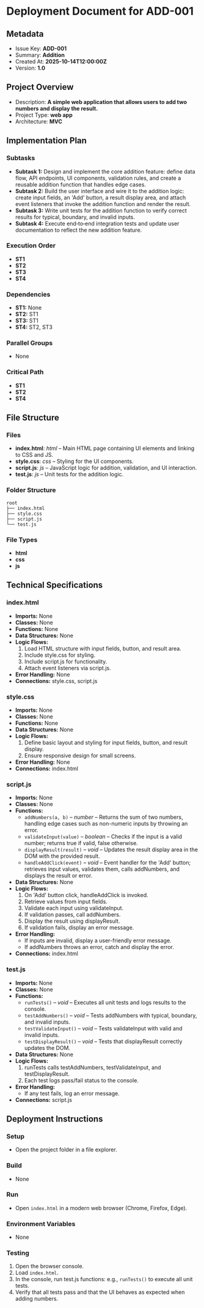 # Deployment Document for ADD-001

## Metadata
- Issue Key: **ADD-001**
- Summary: **Addition**
- Created At: **2025-10-14T12:00:00Z**
- Version: **1.0**

## Project Overview
- Description: **A simple web application that allows users to add two numbers and display the result.**
- Project Type: **web app**
- Architecture: **MVC**

## Implementation Plan
### Subtasks
- **Subtask 1:** Design and implement the core addition feature: define data flow, API endpoints, UI components, validation rules, and create a reusable addition function that handles edge cases.
- **Subtask 2:** Build the user interface and wire it to the addition logic: create input fields, an 'Add' button, a result display area, and attach event listeners that invoke the addition function and render the result.
- **Subtask 3:** Write unit tests for the addition function to verify correct results for typical, boundary, and invalid inputs.
- **Subtask 4:** Execute end‑to‑end integration tests and update user documentation to reflect the new addition feature.

### Execution Order
- **ST1**
- **ST2**
- **ST3**
- **ST4**

### Dependencies
- **ST1:** None
- **ST2:** ST1
- **ST3:** ST1
- **ST4:** ST2, ST3

### Parallel Groups
- None

### Critical Path
- **ST1**
- **ST2**
- **ST4**

## File Structure
### Files
- **index.html**: *html* – Main HTML page containing UI elements and linking to CSS and JS.
- **style.css**: *css* – Styling for the UI components.
- **script.js**: *js* – JavaScript logic for addition, validation, and UI interaction.
- **test.js**: *js* – Unit tests for the addition logic.

### Folder Structure
```
root
├── index.html
├── style.css
├── script.js
└── test.js
```

### File Types
- **html**
- **css**
- **js**

## Technical Specifications
### index.html
- **Imports:** None
- **Classes:** None
- **Functions:** None
- **Data Structures:** None
- **Logic Flows:**
  1. Load HTML structure with input fields, button, and result area.
  2. Include style.css for styling.
  3. Include script.js for functionality.
  4. Attach event listeners via script.js.
- **Error Handling:** None
- **Connections:** style.css, script.js

### style.css
- **Imports:** None
- **Classes:** None
- **Functions:** None
- **Data Structures:** None
- **Logic Flows:**
  1. Define basic layout and styling for input fields, button, and result display.
  2. Ensure responsive design for small screens.
- **Error Handling:** None
- **Connections:** index.html

### script.js
- **Imports:** None
- **Classes:** None
- **Functions:**
  - `addNumbers(a, b)` – *number* – Returns the sum of two numbers, handling edge cases such as non-numeric inputs by throwing an error.
  - `validateInput(value)` – *boolean* – Checks if the input is a valid number; returns true if valid, false otherwise.
  - `displayResult(result)` – *void* – Updates the result display area in the DOM with the provided result.
  - `handleAddClick(event)` – *void* – Event handler for the 'Add' button; retrieves input values, validates them, calls addNumbers, and displays the result or error.
- **Data Structures:** None
- **Logic Flows:**
  1. On 'Add' button click, handleAddClick is invoked.
  2. Retrieve values from input fields.
  3. Validate each input using validateInput.
  4. If validation passes, call addNumbers.
  5. Display the result using displayResult.
  6. If validation fails, display an error message.
- **Error Handling:**
  - If inputs are invalid, display a user-friendly error message.
  - If addNumbers throws an error, catch and display the error.
- **Connections:** index.html

### test.js
- **Imports:** None
- **Classes:** None
- **Functions:**
  - `runTests()` – *void* – Executes all unit tests and logs results to the console.
  - `testAddNumbers()` – *void* – Tests addNumbers with typical, boundary, and invalid inputs.
  - `testValidateInput()` – *void* – Tests validateInput with valid and invalid inputs.
  - `testDisplayResult()` – *void* – Tests that displayResult correctly updates the DOM.
- **Data Structures:** None
- **Logic Flows:**
  1. runTests calls testAddNumbers, testValidateInput, and testDisplayResult.
  2. Each test logs pass/fail status to the console.
- **Error Handling:**
  - If any test fails, log an error message.
- **Connections:** script.js

## Deployment Instructions
### Setup
- Open the project folder in a file explorer.

### Build
- None

### Run
- Open `index.html` in a modern web browser (Chrome, Firefox, Edge).

### Environment Variables
- None

### Testing
1. Open the browser console.
2. Load `index.html`.
3. In the console, run test.js functions: e.g., `runTests()` to execute all unit tests.
4. Verify that all tests pass and that the UI behaves as expected when adding numbers.